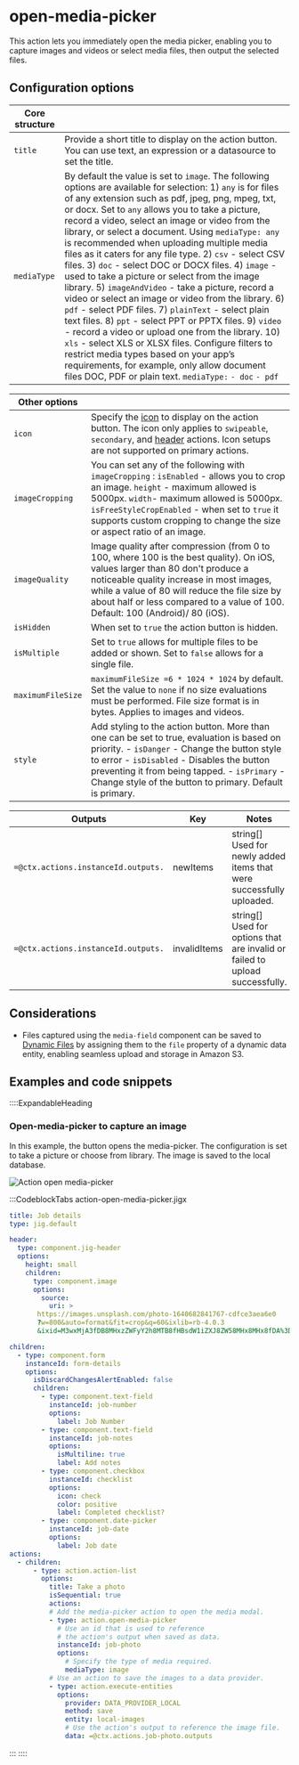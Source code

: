# open-media-picker

This action lets you immediately open the media picker, enabling you to capture images and videos or select media files, then output the selected files.

## Configuration options

| **Core structure** |                                                                                                                                                                                                                                                                                                                                                                                                                                                                                                                                                                                                                                                                                                                                                                                                                                                                                                                                                                                                                                                                                                                                      |
| ------------------ | ------------------------------------------------------------------------------------------------------------------------------------------------------------------------------------------------------------------------------------------------------------------------------------------------------------------------------------------------------------------------------------------------------------------------------------------------------------------------------------------------------------------------------------------------------------------------------------------------------------------------------------------------------------------------------------------------------------------------------------------------------------------------------------------------------------------------------------------------------------------------------------------------------------------------------------------------------------------------------------------------------------------------------------------------------------------------------------------------------------------------------------ |
| `title`            | Provide a short title to display on the action button. You can use text, an expression or a datasource to set the title.                                                                                                                                                                                                                                                                                                                                                                                                                                                                                                                                                                                                                                                                                                                                                                                                                                                                                                                                                                                                             |
| `mediaType`        | By default the value is set to `image`. The following options are available for selection:&#xA;1\) `any` is for files of any extension such as pdf, jpeg, png, mpeg, txt, or docx. Set to `any` allows you to take a picture, record a video, select an image or video from the library, or select a document. Using `mediaType: any` is recommended when uploading multiple media files as it caters for any file type.&#xA;2\) `csv` - select CSV files.&#xA;3\) `doc` - select DOC or DOCX files.&#xA;4\) `image` - used to take a picture or select from the image library.&#xA;5\) `imageAndVideo` - take a picture, record a video or select an  image or video from the library.&#xA;6\) `pdf` - select PDF files.&#xA;7\) `plainText` - select plain text files.&#xA;8\) `ppt` - select PPT or PPTX files.&#xA;9\) `video` - record a video or upload one from the library.&#xA;10\) `xls` -  select XLS or XLSX files.&#xA;Configure filters to restrict media types based on your app’s requirements, for example, only allow document files DOC, PDF or plain text. &#xA;`mediaType:`&#xA;      `- doc`&#xA;      `- pdf` |

| **Other options** |                                                                                                                                                                                                                                                                                                                        |
| ----------------- | ---------------------------------------------------------------------------------------------------------------------------------------------------------------------------------------------------------------------------------------------------------------------------------------------------------------------- |
| `icon`            | Specify the [icon](https://docs.jigx.com/jigx-icons) to display on the action button. The icon only applies to `swipeable`, `secondary`, and [header](./../Components/jig-header.md) actions. Icon setups are not supported on primary actions.                                                                                                       |
| `imageCropping`   | You can set any of the following with `imageCropping` :&#xA;`isEnabled` - allows you to crop an image.&#xA;`height` - maximum allowed is 5000px.&#xA;`width`- maximum allowed is 5000px.&#xA;`isFreeStyleCropEnabled` - when set to `true` it supports custom cropping to change the size or aspect ratio of an image. |
| `imageQuality`    | Image quality after compression (from 0 to 100, where 100 is the best quality). On iOS, values larger than 80 don't produce a noticeable quality increase in most images, while a value of 80 will reduce the file size by about half or less compared to a value of 100. Default: 100 (Android)/ 80 (iOS).            |
| `isHidden`        | When set to `true` the action button is hidden.                                                                                                                                                                                                                                                                        |
| `isMultiple`      | Set to `true` allows for multiple files to be added or shown. Set to `false` allows for a single file.                                                                                                                                                                                                                 |
| `maximumFileSize` | `maximumFileSize =6 * 1024 * 1024` by default. Set the value to `none` if no size evaluations must be performed. File size format is in bytes. Applies to images and videos.                                                                                                                                           |
| `style`           | Add styling to the action button. More than one can be set to true, evaluation is based on priority. &#xA;- `isDanger` - Change the button style to error&#xA;- `isDisabled` - Disables the button preventing it from being tapped.&#xA;- `isPrimary` - Change style of the button to primary. Default is primary.     |

| **Outputs**                         | **Key**      | **Notes**                                                                         |
| ----------------------------------- | ------------ | --------------------------------------------------------------------------------- |
| `=@ctx.actions.instanceId.outputs.` | newItems     | string\[]&#xA;Used for newly added items that were successfully uploaded.         |
| `=@ctx.actions.instanceId.outputs.` | invalidItems | string\[]&#xA;Used for options that are invalid or failed to upload successfully. |

## Considerations

- Files captured using the `media-field` component can be saved to [Dynamic Files](<./../Data Providers/Dynamic Files.md>) by assigning them to the `file` property of a dynamic data entity, enabling seamless upload and storage in Amazon S3.

## Examples and code snippets

::::ExpandableHeading

### Open-media-picker to capture an image

In this example, the button opens the media-picker. The configuration is set to take a picture or choose from library. The image is saved to the local database.

![Action open media-picker](https://archbee-image-uploads.s3.amazonaws.com/0TQnKgJpsWhT3gQzQOhdY-a3B29qbky6oi4N7auiU5F-20250220-173914.png "Action open media-picker")

:::CodeblockTabs
action-open-media-picker.jigx

```yaml
title: Job details 
type: jig.default

header:
  type: component.jig-header
  options:
    height: small
    children:
      type: component.image
      options:
        source:
          uri: >
       https://images.unsplash.com/photo-1640682841767-cdfce3aea6e0
       ?w=800&auto=format&fit=crop&q=60&ixlib=rb-4.0.3
       &ixid=M3wxMjA3fDB8MHxzZWFyY2h8MTB8fHBsdW1iZXJ8ZW58MHx8MHx8fDA%3D

children:
  - type: component.form
    instanceId: form-details
    options:
      isDiscardChangesAlertEnabled: false
      children:
        - type: component.text-field
          instanceId: job-number
          options:
            label: Job Number
        - type: component.text-field
          instanceId: job-notes
          options:
            isMultiline: true
            label: Add notes
        - type: component.checkbox
          instanceId: checklist
          options:
            icon: check
            color: positive
            label: Completed checklist?
        - type: component.date-picker
          instanceId: job-date
          options:
            label: Job date
actions:
  - children:
      - type: action.action-list
        options:
          title: Take a photo
          isSequential: true
          actions:
          # Add the media-picker action to open the media modal.
          - type: action.open-media-picker
            # Use an id that is used to reference
            # the action's output when saved as data.
            instanceId: job-photo
            options:
              # Specify the type of media required.
              mediaType: image
          # Use an action to save the images to a data provider.    
          - type: action.execute-entities
            options: 
              provider: DATA_PROVIDER_LOCAL
              method: save
              entity: local-images
              # Use the action's output to reference the image file.
              data: =@ctx.actions.job-photo.outputs      
```

:::
::::
